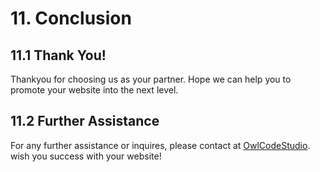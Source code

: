 # 11. Conclusion

## 11.1 Thank You!

Thankyou for choosing us as your partner. Hope we can help you to promote your website into the next level.

## 11.2 Further Assistance

For any further assistance or inquires, please contact at [OwlCodeStudio](mailto:owlstudio.dsign@gmail.com). wish you success with your website!
